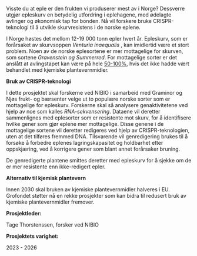 Visste du at eple er den frukten vi produserer mest av i Norge? Dessverre utgjør epleskurv en betydelig utfordring i eplehagene, med ødelagte avlinger og økonomisk tap for bonden. Nå vil forskere bruke CRISPR-teknologi til å utvikle skurvresistens i de norske eplene. 

I Norge høstes det mellom 12-19 000 tonn epler hvert år. Epleskurv, som er forårsaket av skurvsoppen _Venturia inaequalis_ , kan imidlertid være et stort problem. Noen av de norske eplesortene er mer mottagelige for skurven, som sortene _Gravenstein og Summerred_. For mottagelige sorter er det anslått at avlingstapet kan være på hele [50-100%](https://www.hindawi.com/journals/bmri/2009/680160/), hvis det ikke hadde vært behandlet med kjemiske plantevernmidler.

**Bruk av CRISPR-teknologi**

I dette prosjektet skal forskerne ved NIBIO i samarbeid med Graminor og Njøs frukt- og bærsenter velge ut to populære norske sorter som er mottagelige for epleskurv. Forskerne skal så analysere genaktivitetene ved hjelp av noe som kalles _RNA-sekvensering_. Dataene vil deretter sammenlignes med eplesorter som er resistente mot skurv, for å identifisere hvilke gener som gjør eplene mer mottagelige. Disse genene i de mottagelige sortene vil deretter redigeres ved hjelp av CRISPR-teknologien, uten at det tilføres fremmed DNA. Tilsvarende vil genredigering brukes til å forsøke å forbedre eplenes lagringskapasitet og holdbarhet etter oppskjæring, ved å korrigere gener som blant annet forårsaker bruning.

De genredigerte plantene smittes deretter med epleskurv for å sjekke om de er mer resistente enn ikke-redigert epler.

**Alternativ til kjemisk plantevern**

Innen 2030 skal bruken av kjemiske plantevernmidler halveres i EU. Grofondet støtter nå en rekke prosjekter som kan bidra til redusert bruk av kjemiske plantevernmidler fremover.

**Prosjektleder:**

 Tage Thorstenssen, forsker ved NIBIO  

**Prosjektets varighet:**

 2023 - 2026